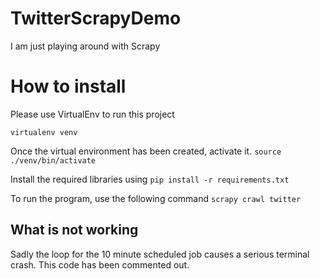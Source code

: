 # TwitterScrapyDemo
I am just playing around with Scrapy


# How to install

Please use VirtualEnv to run this project

`virtualenv venv`

Once the virtual environment has been created, activate it. `source ./venv/bin/activate`

Install the required libraries using `pip install -r requirements.txt`

To run the program, use the following command `scrapy crawl twitter`


## What is not working

Sadly the loop for the 10 minute scheduled job causes a serious terminal crash. This code has been commented out.
